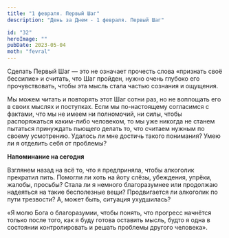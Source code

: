 ```yaml
---
title: "1 февраля. Первый Шаг"
description: "День за Днем - 1 февраля. Первый Шаг"

id: "32"
heroImage: ""
pubDate: 2023-05-04
moth: "fevral"
---
```


Сделать Первый Шаг — это не означает прочесть слова «признать своё бессилие» и
считать, что Шаг пройден, нужно очень глубоко его прочувствовать, чтобы эта
мысль стала частью сознания и ощущения.

Мы можем читать и повторять этот Шаг сотни раз, но не воплощать его в своих
мыслях и поступках. Если мы по-настоящему согласимся с фактами, что мы не
имеем ни полномочий, ни силы, чтобы распоряжаться каким-либо человеком, то мы
уже никогда не станем пытаться принуждать пьющего делать то, что считаем
нужным по своему усмотрению. Удалось ли мне достичь такого понимания? Умею ли
я отделить себя от проблемы?

**Напоминание на сегодня**

Взглянем назад на всё то, что я предприняла, чтобы алкоголик прекратил пить.
Помогли ли хоть на йоту слёзы, убеждения, упрёки, жалобы, просьбы? Стала ли я
немного благоразумнее или продолжаю надеяться на такие бесполезные вещи?
Продвигается ли алкоголик по пути трезвости? А, может быть, ситуация
ухудшилась?

«Я молю Бога о благоразумии, чтобы понять, что прогресс начнётся только после
того, как я буду готова оставить мысль, будто я одна в состоянии
контролировать и решать проблемы другого человека».
